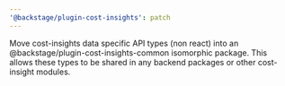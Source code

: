 ```yaml
---
'@backstage/plugin-cost-insights': patch
---
```


Move cost-insights data specific API types (non react) into an @backstage/plugin-cost-insights-common
isomorphic package. This allows these types to be shared in any backend packages or other cost-insight
modules.
